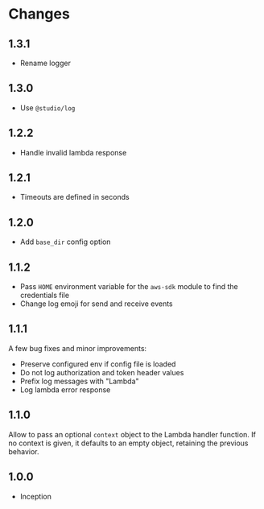 # Changes

## 1.3.1

- Rename logger

## 1.3.0

- Use `@studio/log`

## 1.2.2

- Handle invalid lambda response

## 1.2.1

- Timeouts are defined in seconds

## 1.2.0

- Add `base_dir` config option

## 1.1.2

- Pass `HOME` environment variable for the `aws-sdk` module to find the
  credentials file
- Change log emoji for send and receive events

## 1.1.1

A few bug fixes and minor improvements:

- Preserve configured env if config file is loaded
- Do not log authorization and token header values
- Prefix log messages with "Lambda"
- Log lambda error response

## 1.1.0

Allow to pass an optional `context` object to the Lambda handler function. If
no context is given, it defaults to an empty object, retaining the previous
behavior.

## 1.0.0

- Inception
